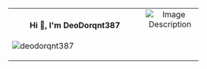 <table align="center" style="width: 100%;">
  <tr>
    <td>
      <h4 align="center">
        Hi 👋, I'm DeoDorqnt387
      </h4>
      <p><img align="center" src="https://github-readme-stats.vercel.app/api/top-langs?username=deodorqnt387&show_icons=true&locale=en&layout=compact&theme=dark" alt="deodorqnt387" /></p>
    </td>
    <td style="vertical-align: top; text-align: center; width: 30%;">
      <img src="https://github.com/user-attachments/assets/d4faa050-39d0-43e9-92d3-e685b9614eb5" alt="Image Description" style="max-width: 100px;">
    </td>
  </tr>
</table>
